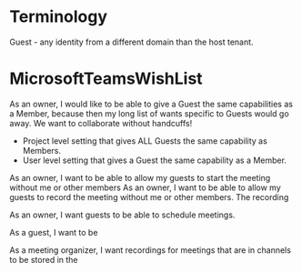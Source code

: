 # Terminology
Guest - any identity from a different domain than the host tenant.

# MicrosoftTeamsWishList

As an owner, I would like to be able to give a Guest the same capabilities as a Member, because then my long list of wants specific to Guests would go away.  We want to collaborate without handcuffs!

  - Project level setting that gives ALL Guests the same capability as Members.
  - User level setting that gives a Guest the same capability as a Member. 

As an owner, I want to be able to allow my guests to start the meeting without me or other members
As an owner, I want to be able to allow my guests to record the meeting without me or other members. The recording 

As an owner, I want guests to be able to schedule meetings.

As a guest, I want to be

As a meeting organizer, I want recordings for meetings that are in channels to be stored in the 
